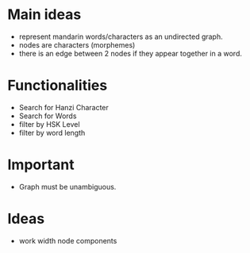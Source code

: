 
# Main ideas


- represent mandarin words/characters as an undirected graph.
- nodes are characters (morphemes)
- there is an edge between 2 nodes if they appear together in a word.



# Functionalities


- Search for Hanzi Character
- Search for Words
- filter by HSK Level
- filter by word length

# Important

- Graph must be unambiguous.

# Ideas

- work width node components